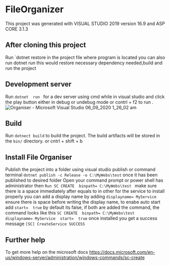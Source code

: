 # FileOrganizer

This project was generated with VISUAL STUDIO 2019 version 16.9 and ASP CORE 3.1.3
## After cloning this project

Run `dotnet restore in the project file where program is located you can also run dotnet run this would restore necessary dependency needed,build and run the project 


## Development server

Run `dotnet  run ` for a dev server using cmd while in visual studio and click the play button either in debug or undebug mode or contrl + f2 to run . 
![Organiser - Microsoft Visual Studio 06_09_2020 1_26_02 am](https://user-images.githubusercontent.com/54416255/92315634-5f5f1100-efe0-11ea-928d-03e1aa672e43.png)


## Build

Run `dotnect build` to build the project. The build artifacts will be stored in the `bin/` directory. or cntrl + shift  + b

## Install File Organiser
Publish the project into a folder using visual studio publish or command terminal `dotnet publish -c Release -o C:\MyWebs\test` once it has been published to desired folder 
Open your command prompt or power shell has administrator then `Run SC CREATE  binpath= C:\MyWebs\test ` make sure there is a space immediately after equals to in other for the service to install properly you can add a  display name by adding `displayname= MyService` ensure there is space before writing the display name, to enabe auto start add  `start=  true` by default its false, if both are added the command, the command looks like this `SC CREATE  binpath= C:\MyWebs\test  displayname= MyService  start=  true`  once installed 
you get a success message
`[SC] CreateService SUCCESS`
## Further help

To get more help on the microsoft docs https://docs.microsoft.com/en-us/windows-server/administration/windows-commands/sc-create
